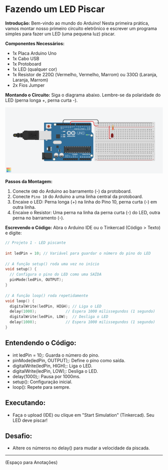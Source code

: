 # Fazendo um LED Piscar

**Introdução:**
Bem-vindo ao mundo do Arduino! Nesta primeira prática, vamos montar nosso primeiro circuito eletrônico e escrever um programa simples para fazer um LED (uma pequena luz) piscar.

**Componentes Necessários:**
*   1x Placa Arduino Uno
*   1x Cabo USB
*   1x Protoboard
*   1x LED (qualquer cor)
*   1x Resistor de 220Ω (Vermelho, Vermelho, Marrom) ou 330Ω (Laranja, Laranja, Marrom)
*   2x Fios Jumper

**Montando o Circuito:**
Siga o diagrama abaixo. Lembre-se da polaridade do LED (perna longa +, perna curta -).

![Circuito LED Piscante](https://github.com/Progrobext/PROGROB-UESC/blob/main/Imagens/circuito01.png)

**Passos da Montagem:**
1.  Conecte `GND` do Arduino ao barramento (-) da protoboard.
2.  Conecte `Pino 10` do Arduino a uma linha central da protoboard.
3.  Encaixe o LED: Perna longa (+) na linha do Pino 10, perna curta (-) em outra linha.
4.  Encaixe o Resistor: Uma perna na linha da perna curta (-) do LED, outra perna no barramento (-).

**Escrevendo o Código:**
Abra o Arduino IDE ou o Tinkercad (Código > Texto) e digite:

```c++
// Projeto 1 - LED piscante

int ledPin = 10; // Variável para guardar o número do pino do LED

// A função setup() roda uma vez no início
void setup() {
  // Configura o pino do LED como uma SAÍDA
  pinMode(ledPin, OUTPUT);
}

// A função loop() roda repetidamente
void loop() {
  digitalWrite(ledPin, HIGH); // Liga o LED
  delay(1000);             // Espera 1000 milissegundos (1 segundo)
  digitalWrite(ledPin, LOW);  // Desliga o LED
  delay(1000);             // Espera 1000 milissegundos (1 segundo)
}
```
Entendendo o Código:
-------------------------------------
* int ledPin = 10;: Guarda o número do pino.
* pinMode(ledPin, OUTPUT);: Define o pino como saída. 
* digitalWrite(ledPin, HIGH);: Liga o LED.
* digitalWrite(ledPin, LOW);: Desliga o LED.
* delay(1000);: Pausa por 1000ms.
* setup(): Configuração inicial.
* loop(): Repete para sempre.

Executando:
-------------------------------------
* Faça o upload (IDE) ou clique em "Start Simulation" (Tinkercad). Seu LED deve piscar!

Desafio:
-------------------------------------
* Altere os números no delay() para mudar a velocidade da piscada.

-------------------------------------
(Espaço para Anotações)
